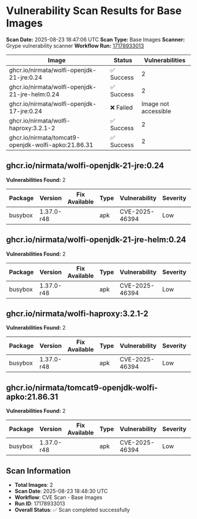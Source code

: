 # Vulnerability Scan Results for Base Images

**Scan Date:** 2025-08-23 18:47:06 UTC
**Scan Type:** Base Images
**Scanner:** Grype vulnerability scanner
**Workflow Run:** [17178933013](https://github.com/nirmata/nch-release-management/actions/runs/17178933013)

| Image | Status | Vulnerabilities |
|-------|--------|----------------|
| ghcr.io/nirmata/wolfi-openjdk-21-jre:0.24 | ✅ Success | 2 |
| ghcr.io/nirmata/wolfi-openjdk-21-jre-helm:0.24 | ✅ Success | 2 |
| ghcr.io/nirmata/wolfi-openjdk-17-jre:0.24 | ❌ Failed | Image not accessible |
| ghcr.io/nirmata/wolfi-haproxy:3.2.1-2 | ✅ Success | 2 |
| ghcr.io/nirmata/tomcat9-openjdk-wolfi-apko:21.86.31 | ✅ Success | 2 |

## ghcr.io/nirmata/wolfi-openjdk-21-jre:0.24

**Vulnerabilities Found:** 2

| Package | Version | Fix Available | Type | Vulnerability | Severity | Published Date |
|---------|---------|---------------|------|---------------|----------|----------------|
| busybox | 1.37.0-r48 |  | apk | CVE-2025-46394 | Low | 2025-04-23 |

## ghcr.io/nirmata/wolfi-openjdk-21-jre-helm:0.24

**Vulnerabilities Found:** 2

| Package | Version | Fix Available | Type | Vulnerability | Severity | Published Date |
|---------|---------|---------------|------|---------------|----------|----------------|
| busybox | 1.37.0-r48 |  | apk | CVE-2025-46394 | Low | 2025-04-23 |

## ghcr.io/nirmata/wolfi-haproxy:3.2.1-2

**Vulnerabilities Found:** 2

| Package | Version | Fix Available | Type | Vulnerability | Severity | Published Date |
|---------|---------|---------------|------|---------------|----------|----------------|
| busybox | 1.37.0-r48 |  | apk | CVE-2025-46394 | Low | 2025-04-23 |

## ghcr.io/nirmata/tomcat9-openjdk-wolfi-apko:21.86.31

**Vulnerabilities Found:** 2

| Package | Version | Fix Available | Type | Vulnerability | Severity | Published Date |
|---------|---------|---------------|------|---------------|----------|----------------|
| busybox | 1.37.0-r48 |  | apk | CVE-2025-46394 | Low | 2025-04-23 |

## Scan Information
- **Total Images**: 2
- **Scan Date**: 2025-08-23 18:48:30 UTC
- **Workflow**: CVE Scan - Base Images
- **Run ID**: 17178933013
- **Overall Status**: ✅ Scan completed successfully
